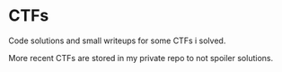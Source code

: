 # CTFs

Code solutions and small writeups for some CTFs i solved.

More recent CTFs are stored in my private repo to not spoiler solutions.
